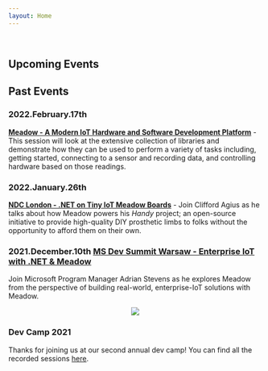 ```yaml
---
layout: Home
---
```


<br/>

## Upcoming Events

## Past Events

### 2022.February.17th
**[Meadow - A Modern IoT Hardware and Software Development Platform](https://www.meetup.com/DeveloperSouthCoast/events/283314062/)** - This session will look at the extensive collection of libraries and demonstrate how they can be used to perform a variety of tasks including, getting started, connecting to a sensor and recording data, and controlling hardware based on those readings.

### 2022.January.26th
**[NDC London - .NET on Tiny IoT Meadow Boards](https://ndclondon.com/agenda/net-on-tiny-iot-meadow-boards-03vn/0by4vc453ac)** - Join Clifford Agius as he talks about how Meadow powers his _Handy_ project; an open-source initiative to provide high-quality DIY prosthetic limbs to folks without the opportunity to afford them on their own.
 

 ### 2021.December.10th [MS Dev Summit Warsaw - Enterprise IoT with .NET & Meadow](https://msdevsummit.com/)
 Join Microsoft Program Manager Adrian Stevens as he explores Meadow from the perspective of building real-world, enterprise-IoT solutions with Meadow.

<div align="center">
<a href="/DevCamp2021"><image src="/DevCamp2020/Support_Files/Wilderness_Labs_Dev_Camp.svg"/></a>
</div>

### Dev Camp 2021

Thanks for joining us at our second annual dev camp! You can find all the recorded sessions [here](/DevCamp2021).
